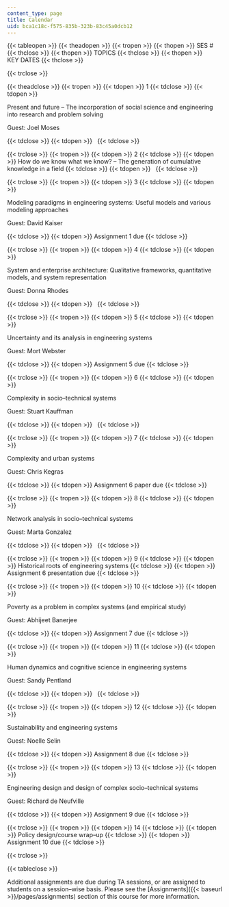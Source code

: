 ```yaml
---
content_type: page
title: Calendar
uid: bca1c18c-f575-835b-323b-83c45a0dcb12
---
```


{{< tableopen >}}
{{< theadopen >}}
{{< tropen >}}
{{< thopen >}}
SES #
{{< thclose >}}
{{< thopen >}}
TOPICS
{{< thclose >}}
{{< thopen >}}
KEY DATES
{{< thclose >}}

{{< trclose >}}

{{< theadclose >}}
{{< tropen >}}
{{< tdopen >}}
1
{{< tdclose >}}
{{< tdopen >}}


Present and future – The incorporation of social science and engineering into research and problem solving

Guest: Joel Moses


{{< tdclose >}}
{{< tdopen >}}
 
{{< tdclose >}}

{{< trclose >}}
{{< tropen >}}
{{< tdopen >}}
2
{{< tdclose >}}
{{< tdopen >}}
How do we know what we know? – The generation of cumulative knowledge in a field
{{< tdclose >}}
{{< tdopen >}}
 
{{< tdclose >}}

{{< trclose >}}
{{< tropen >}}
{{< tdopen >}}
3
{{< tdclose >}}
{{< tdopen >}}


Modeling paradigms in engineering systems: Useful models and various modeling approaches

Guest: David Kaiser


{{< tdclose >}}
{{< tdopen >}}
Assignment 1 due
{{< tdclose >}}

{{< trclose >}}
{{< tropen >}}
{{< tdopen >}}
4
{{< tdclose >}}
{{< tdopen >}}


System and enterprise architecture: Qualitative frameworks, quantitative models, and system representation

Guest: Donna Rhodes


{{< tdclose >}}
{{< tdopen >}}
 
{{< tdclose >}}

{{< trclose >}}
{{< tropen >}}
{{< tdopen >}}
5
{{< tdclose >}}
{{< tdopen >}}


Uncertainty and its analysis in engineering systems

Guest: Mort Webster


{{< tdclose >}}
{{< tdopen >}}
Assignment 5 due
{{< tdclose >}}

{{< trclose >}}
{{< tropen >}}
{{< tdopen >}}
6
{{< tdclose >}}
{{< tdopen >}}


Complexity in socio–technical systems

Guest: Stuart Kauffman


{{< tdclose >}}
{{< tdopen >}}
 
{{< tdclose >}}

{{< trclose >}}
{{< tropen >}}
{{< tdopen >}}
7
{{< tdclose >}}
{{< tdopen >}}


Complexity and urban systems

Guest: Chris Kegras


{{< tdclose >}}
{{< tdopen >}}
Assignment 6 paper due
{{< tdclose >}}

{{< trclose >}}
{{< tropen >}}
{{< tdopen >}}
8
{{< tdclose >}}
{{< tdopen >}}


Network analysis in socio–technical systems

Guest: Marta Gonzalez


{{< tdclose >}}
{{< tdopen >}}
 
{{< tdclose >}}

{{< trclose >}}
{{< tropen >}}
{{< tdopen >}}
9
{{< tdclose >}}
{{< tdopen >}}
Historical roots of engineering systems
{{< tdclose >}}
{{< tdopen >}}
Assignment 6 presentation due
{{< tdclose >}}

{{< trclose >}}
{{< tropen >}}
{{< tdopen >}}
10
{{< tdclose >}}
{{< tdopen >}}


Poverty as a problem in complex systems (and empirical study)

Guest: Abhijeet Banerjee


{{< tdclose >}}
{{< tdopen >}}
Assignment 7 due
{{< tdclose >}}

{{< trclose >}}
{{< tropen >}}
{{< tdopen >}}
11
{{< tdclose >}}
{{< tdopen >}}


Human dynamics and cognitive science in engineering systems

Guest: Sandy Pentland


{{< tdclose >}}
{{< tdopen >}}
 
{{< tdclose >}}

{{< trclose >}}
{{< tropen >}}
{{< tdopen >}}
12
{{< tdclose >}}
{{< tdopen >}}


Sustainability and engineering systems

Guest: Noelle Selin


{{< tdclose >}}
{{< tdopen >}}
Assignment 8 due
{{< tdclose >}}

{{< trclose >}}
{{< tropen >}}
{{< tdopen >}}
13
{{< tdclose >}}
{{< tdopen >}}


Engineering design and design of complex socio–technical systems

Guest: Richard de Neufville


{{< tdclose >}}
{{< tdopen >}}
Assignment 9 due
{{< tdclose >}}

{{< trclose >}}
{{< tropen >}}
{{< tdopen >}}
14
{{< tdclose >}}
{{< tdopen >}}
Policy design/course wrap–up
{{< tdclose >}}
{{< tdopen >}}
Assignment 10 due
{{< tdclose >}}

{{< trclose >}}

{{< tableclose >}}

Additional assignments are due during TA sessions, or are assigned to students on a session–wise basis. Please see the [Assignments]({{< baseurl >}}/pages/assignments) section of this course for more information.
